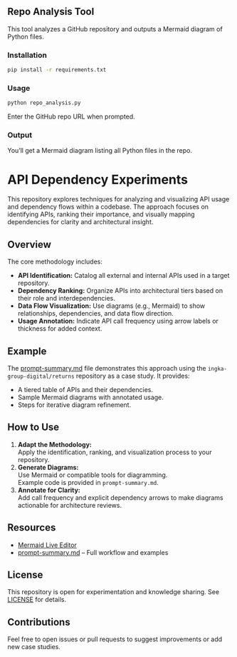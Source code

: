 ## Repo Analysis Tool

This tool analyzes a GitHub repository and outputs a Mermaid diagram of Python files.

### Installation

```bash
pip install -r requirements.txt
```

### Usage

```bash
python repo_analysis.py
```
Enter the GitHub repo URL when prompted.

### Output

You’ll get a Mermaid diagram listing all Python files in the repo.


# API Dependency Experiments

This repository explores techniques for analyzing and visualizing API usage and dependency flows within a codebase. The approach focuses on identifying APIs, ranking their importance, and visually mapping dependencies for clarity and architectural insight.

## Overview

The core methodology includes:
- **API Identification:** Catalog all external and internal APIs used in a target repository.
- **Dependency Ranking:** Organize APIs into architectural tiers based on their role and interdependencies.
- **Data Flow Visualization:** Use diagrams (e.g., Mermaid) to show relationships, dependencies, and data flow direction.
- **Usage Annotation:** Indicate API call frequency using arrow labels or thickness for added context.

## Example

The [prompt-summary.md](api-experiments/prompt-summary.md) file demonstrates this approach using the `ingka-group-digital/returns` repository as a case study. It provides:
- A tiered table of APIs and their dependencies.
- Sample Mermaid diagrams with annotated usage.
- Steps for iterative diagram refinement.

## How to Use

1. **Adapt the Methodology:**  
   Apply the identification, ranking, and visualization process to your repository.
2. **Generate Diagrams:**  
   Use Mermaid or compatible tools for diagramming.  
   Example code is provided in `prompt-summary.md`.
3. **Annotate for Clarity:**  
   Add call frequency and explicit dependency arrows to make diagrams actionable for architecture reviews.

## Resources

- [Mermaid Live Editor](https://mermaid-js.github.io/mermaid-live-editor/)
- [prompt-summary.md](api-experiments/prompt-summary.md) – Full workflow and examples

## License

This repository is open for experimentation and knowledge sharing. See [LICENSE](LICENSE) for details.

## Contributions

Feel free to open issues or pull requests to suggest improvements or add new case studies.
